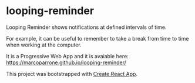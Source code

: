 # looping-reminder
Looping Reminder shows notifications at defined intervals of time.

For example, it can be useful to remember to take a break from time to time when working at the computer.

It is a Progressive Web App and it is avaiable here: https://marcoparrone.github.io/looping-reminder/

This project was bootstrapped with [Create React App](https://github.com/facebook/create-react-app).
